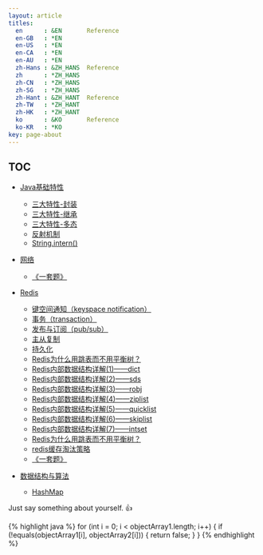 ```yaml
---
layout: article
titles:
  en      : &EN       Reference
  en-GB   : *EN
  en-US   : *EN
  en-CA   : *EN
  en-AU   : *EN
  zh-Hans : &ZH_HANS  Reference
  zh      : *ZH_HANS
  zh-CN   : *ZH_HANS
  zh-SG   : *ZH_HANS
  zh-Hant : &ZH_HANT  Reference
  zh-TW   : *ZH_HANT
  zh-HK   : *ZH_HANT
  ko      : &KO       Reference
  ko-KR   : *KO
key: page-about
---
```


## TOC

- [Java基础特性](#Java基础特性)
  - [三大特性-封装](https://www.cnblogs.com/chenssy/p/3351835.html)
  - [三大特性-继承](https://www.cnblogs.com/chenssy/p/3354884.html)
  - [三大特性-多态](https://www.cnblogs.com/crane-practice/p/3671074.html)
  - [反射机制](http://tengj.top/2016/04/28/javareflect/)
  - [String.intern()](https://mp.weixin.qq.com/s/k_eVh4qIz9QZJHqddqdxTg)

- [网络](#网络)
  - [《一套题》](https://github.com/Snailclimb/JavaGuide/blob/master/docs/network/%E8%AE%A1%E7%AE%97%E6%9C%BA%E7%BD%91%E7%BB%9C.md)
- [Redis](#Redis)
  - [键空间通知（keyspace notification）](http://doc.redisfans.com/topic/notification.html)
  - [事务（transaction）](http://doc.redisfans.com/topic/transaction.html)
  - [发布与订阅（pub/sub）](http://doc.redisfans.com/topic/pubsub.html)
  - [主从复制](http://doc.redisfans.com/topic/replication.html)
  - [持久化](http://doc.redisfans.com/topic/persistence.html)
  - [Redis为什么用跳表而不用平衡树？](https://mp.weixin.qq.com/s?__biz=MzA4NTg1MjM0Mg==&mid=2657261425&idx=1&sn=d840079ea35875a8c8e02d9b3e44cf95&scene=21#wechat_redirect)
  - [Redis内部数据结构详解(1)——dict](https://mp.weixin.qq.com/s?__biz=MzA4NTg1MjM0Mg==&mid=2657261203&idx=1&sn=f7ff61ce42e29b874a8026683875bbb1&scene=21#wechat_redirect)
  - [Redis内部数据结构详解(2)——sds](http://zhangtielei.com/posts/blog-redis-sds.html)
  - [Redis内部数据结构详解(3)——robj](http://zhangtielei.com/posts/blog-redis-robj.html)
  - [Redis内部数据结构详解(4)——ziplist](http://zhangtielei.com/posts/blog-redis-ziplist.html)
  - [Redis内部数据结构详解(5)——quicklist](http://zhangtielei.com/posts/blog-redis-quicklist.html)
  - [Redis内部数据结构详解(6)——skiplist](http://zhangtielei.com/posts/blog-redis-skiplist.html)
  - [Redis内部数据结构详解(7)——intset](http://zhangtielei.com/posts/blog-redis-intset.html)
  - [Redis为什么用跳表而不用平衡树？](https://mp.weixin.qq.com/s?__biz=MzA4NTg1MjM0Mg==&mid=2657261425&idx=1&sn=d840079ea35875a8c8e02d9b3e44cf95#rd)
  - [redis缓存淘汰策略](https://mp.weixin.qq.com/s?__biz=MzA4NTg1MjM0Mg==&mid=2657261425&idx=1&sn=d840079ea35875a8c8e02d9b3e44cf95#rd)
  - [《一套题》](https://snailclimb.gitee.io/javaguide/#/docs/database/Redis/Redis)
- [数据结构与算法]()
  - [HashMap](https://zhuanlan.zhihu.com/p/21673805)



Just say something about yourself. :+1:

{% highlight java %}
for (int i = 0; i < objectArray1.length; i++) {
  if (!equals(objectArray1[i], objectArray2[i])) {
    return false;
  }
}
{% endhighlight %}

